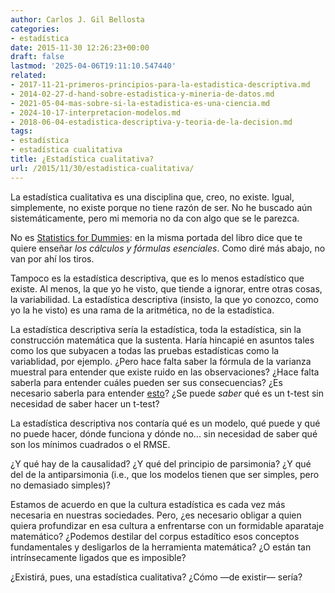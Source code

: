 ```yaml
---
author: Carlos J. Gil Bellosta
categories:
- estadística
date: 2015-11-30 12:26:23+00:00
draft: false
lastmod: '2025-04-06T19:11:10.547440'
related:
- 2017-11-21-primeros-principios-para-la-estadistica-descriptiva.md
- 2014-02-27-d-hand-sobre-estadistica-y-mineria-de-datos.md
- 2021-05-04-mas-sobre-si-la-estadistica-es-una-ciencia.md
- 2024-10-17-interpretacion-modelos.md
- 2018-06-04-estadistica-descriptiva-y-teoria-de-la-decision.md
tags:
- estadística
- estadística cualitativa
title: ¿Estadística cualitativa?
url: /2015/11/30/estadistica-cualitativa/
---
```


La estadística cualitativa es una disciplina que, creo, no existe. Igual, simplemente, no existe porque no tiene razón de ser. No he buscado aún sistemáticamente, pero mi memoria no da con algo que se le parezca.

No es [Statistics for Dummies](http://www.math.uni.wroc.pl/~dyba/materials/dummies.pdf): en la misma portada del libro dice que te quiere enseñar _los cálculos y fórmulas esenciales_. Como diré más abajo, no van por ahí los tiros.

Tampoco es la estadística descriptiva, que es lo menos estadístico que existe. Al menos, la que yo he visto, que tiende a ignorar, entre otras cosas, la variabilidad. La estadística descriptiva (insisto, la que yo conozco, como yo la he visto) es una rama de la aritmética, no de la estadística.

La estadística descriptiva sería la estadística, toda la estadística, sin la construcción matemática que la sustenta. Haría hincapié en asuntos tales como los que subyacen a todas las pruebas estadísticas como la variablidad, por ejemplo. ¿Pero hace falta saber la fórmula de la varianza muestral para entender que existe ruido en las observaciones? ¿Hace falta saberla para entender cuáles pueden ser sus consecuencias? ¿Es necesario saberla para entender [esto](http://www.datanalytics.com/2014/12/10/hubo-alguna-vez-un-millon-de-palentinas/)? ¿Se puede _saber_ qué es un t-test sin necesidad de saber hacer un t-test?

La estadística descriptiva nos contaría qué es un modelo, qué puede y qué no puede hacer, dónde funciona y dónde no... sin necesidad de saber qué son los mínimos cuadrados o el RMSE.

¿Y qué hay de la causalidad? ¿Y qué del principio de parsimonia? ¿Y qué del de la antiparsimonia (i.e., que los modelos tienen que ser simples, pero no demasiado simples)?

Estamos de acuerdo en que la cultura estadística es cada vez más necesaria en nuestras sociedades. Pero, ¿es necesario obligar a quien quiera profundizar en esa cultura a enfrentarse con un formidable aparataje matemático? ¿Podemos destilar del corpus estadítico esos conceptos fundamentales y desligarlos de la herramienta matemática? ¿O están tan intrínsecamente ligados que es imposible?

¿Existirá, pues, una estadística cualitativa? ¿Cómo —de existir— sería?